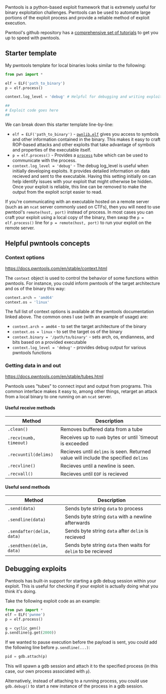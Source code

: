 Pwntools is a python-based exploit framework that is extremely useful for 
binary exploitation challenges. Pwntools can be used to automate large portions
of the exploit process and provide a reliable method of exploit execution.

Pwntool's github repository has a [comprehensive set of tutorials](https://github.com/Gallopsled/pwntools-tutorial#readme) to get you up 
to speed with pwntools.

## Starter template
My pwntools template for local binaries looks similar to the following:
```python
from pwn import *

elf = ELF('path_to_binary')
p = elf.process()

context.log_level = 'debug' # Helpful for debugging and writing exploits

##
# Exploit code goes here
##
```

We can break down this starter template line-by-line:
  * `elf = ELF('path_to_binary')` - [`pwnlib.elf`](https://docs.pwntools.com/en/stable/elf/elf.html)
    gives you access to symbols and other information contained in the binary. 
    This makes it easy to craft ROP-based attacks and other exploits that take
    advantage of symbols and properties of the executable itself.
  * `p = elf.process()` - Provides a [`process`](https://docs.pwntools.com/en/stable/tubes/processes.html#pwnlib.tubes.process.process)
  tube which can be used to communicate with the process.
  * `context.log_level = 'debug'` - The debug log_level is useful when 
  initially developing exploits. It provides detailed information on data 
  recieved and sent to the executable. Having this setting initially on can
  help identify issues with your exploit that might otherwise be hidden. Once
  your exploit is reliable, this line can be removed to make the output from 
  the exploit script easier to read.

If you're communicating with an executable hosted on a remote server (such as
an `ncat` server commonly used on CTFs), then you will need to use pwntool's
`remote(host, port)` instead of process. In most cases you can craft your 
exploit using a local copy of the binary, then swap the `p = elf.process()`
line for `p = remote(host, port)` to run your exploit on the remote server.

## Helpful pwntools concepts
### Context options
https://docs.pwntools.com/en/stable/context.html

The `context` object is used to control the behavior of some functions within
pwntools. For instance, you could inform pwntools of the target architecture 
and os of the binary this way:
```python
context.arch = 'amd64'
context.os = 'linux'
```

The full list of context options is available at the pwntools documentation 
linked above. The common ones I use (with an example of usage) are:
  * `context.arch = amd64` - to set the target architecture of the binary
  * `context.os = linux` - to set the target os of the binary
  * `context.binary = '/path/to/binary'` - sets arch, os, endianness, and bits 
  based on a provided executable
  * `context.log_level = 'debug'` - provides debug output for various pwntools
  functions

### Getting data in and out
https://docs.pwntools.com/en/stable/tubes.html

Pwntools uses "tubes" to connect input and output from programs. This common
interface makes it easy to, among other things, retarget an attack from a local
binary to one running on an `ncat` server.

#### Useful receive methods
| Method                         | Description                                                |
|--------------------------------|------------------------------------------------------------|
| `.clean()`                     | Removes buffered data from a tube                          |
| `.recv(numb, timeout)`         | Receives up to `numb` bytes or until `timeout is exceeded  |
| `.recvuntil(delims)`           | Recieves until `delims` is seen. Returned value will include the specified `delims` |
| `.recvline()`                  | Recieves until a newline is seen. |
| `.recvall()`                   | Recieves until `EOF` is recieved  |

#### Useful send methods
| Method                         | Description                         |
|--------------------------------|-------------------------------------|
| `.send(data)`                  | Sends byte string `data` to process |
| `.sendline(data)`              | Sends byte string `data` with a newline afterwards |
| `.sendafter(delim, data)`      | Sends byte string `data` after `delim` is recieved |
| `.sendthen(delim, data)`       | Sends byte string `data` then waits for `delim` to be recieved |

## Debugging exploits
Pwntools has built-in support for starting a gdb debug session within your 
exploit. This is useful for checking if your exploit is actually doing what you
think it's doing.

Take the following exploit code as an example:
```python
from pwn import *
elf = ELF('pwnme')
p = elf.process()

g = cyclic_gen()
p.sendline(g.get(2000))
```

If we wanted to pause execution before the payload is sent, you could add the 
following line before `p.sendline(...)`:
```python
pid = gdb.attach(p)
```

This will spawn a gdb session and attach it to the specified process (in this 
case, our own process associated with `p`).

Alternatively, instead of attaching to a running process, you could use 
`gdb.debug()` to start a new instance of the process in a gdb session.